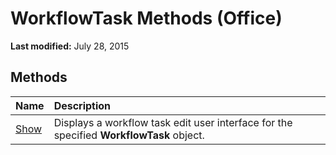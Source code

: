 
# WorkflowTask Methods (Office)

 **Last modified:** July 28, 2015


## Methods



|**Name**|**Description**|
|:-----|:-----|
| [Show](a7256356-c935-e9ce-e510-6798ebd5563f.md)|Displays a workflow task edit user interface for the specified  **WorkflowTask** object.|
